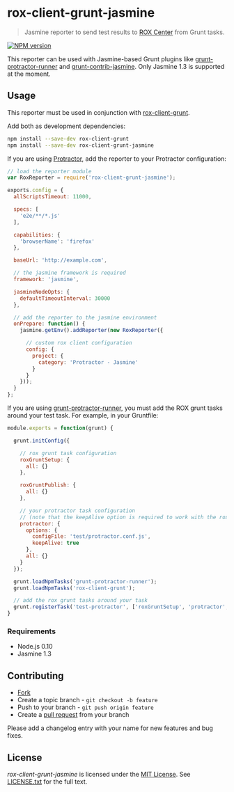 # rox-client-grunt-jasmine

> Jasmine reporter to send test results to [ROX Center](https://github.com/lotaris/rox-center) from Grunt tasks.

[![NPM version](https://badge.fury.io/js/rox-client-grunt-jasmine.svg)](http://badge.fury.io/js/rox-client-grunt-jasmine)

This reporter can be used with Jasmine-based Grunt plugins like [grunt-protractor-runner](https://github.com/teerapap/grunt-protractor-runner) and [grunt-contrib-jasmine](https://github.com/gruntjs/grunt-contrib-jasmine). Only Jasmine 1.3 is supported at the moment.

## Usage

This reporter must be used in conjunction with [rox-client-grunt](https://github.com/lotaris/rox-client-grunt).

Add both as development dependencies:

```bash
npm install --save-dev rox-client-grunt
npm install --save-dev rox-client-grunt-jasmine
```

If you are using [Protractor](http://angular.github.io/protractor/), add the reporter to your Protractor configuration:

```js
// load the reporter module
var RoxReporter = require('rox-client-grunt-jasmine');

exports.config = {
  allScriptsTimeout: 11000,

  specs: [
    'e2e/**/*.js'
  ],

  capabilities: {
    'browserName': 'firefox'
  },

  baseUrl: 'http://example.com',

  // the jasmine framework is required
  framework: 'jasmine',

  jasmineNodeOpts: {
    defaultTimeoutInterval: 30000
  },

  // add the reporter to the jasmine environment
  onPrepare: function() {
    jasmine.getEnv().addReporter(new RoxReporter({

      // custom rox client configuration
      config: {
        project: {
          category: 'Protractor - Jasmine'
        }
      }
    }));
  }
};
```

If you are using [grunt-protractor-runner](https://github.com/teerapap/grunt-protractor-runner),
you must add the ROX grunt tasks around your test task.
For example, in your Gruntfile:

```js
module.exports = function(grunt) {

  grunt.initConfig({

    // rox grunt task configuration
    roxGruntSetup: {
      all: {}
    },

    roxGruntPublish: {
      all: {}
    },

    // your protractor task configuration
    // (note that the keepAlive option is required to work with the rox tasks)
    protractor: {
      options: {
        configFile: 'test/protractor.conf.js',
        keepAlive: true
      },
      all: {}
    }
  });

  grunt.loadNpmTasks('grunt-protractor-runner');
  grunt.loadNpmTasks('rox-client-grunt');

  // add the rox grunt tasks around your task
  grunt.registerTask('test-protractor', ['roxGruntSetup', 'protractor', 'roxGruntPublish']);
}
```

### Requirements

* Node.js 0.10
* Jasmine 1.3



## Contributing

* [Fork](https://help.github.com/articles/fork-a-repo)
* Create a topic branch - `git checkout -b feature`
* Push to your branch - `git push origin feature`
* Create a [pull request](http://help.github.com/pull-requests/) from your branch

Please add a changelog entry with your name for new features and bug fixes.



## License

*rox-client-grunt-jasmine* is licensed under the [MIT License](http://opensource.org/licenses/MIT).
See [LICENSE.txt](LICENSE.txt) for the full text.
